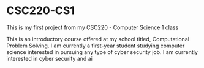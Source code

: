 # CSC220-CS1
This is my first project from my CSC220 - Computer Science 1 class

This is an introductory course offered at my school titled, Computational Problem Solving. 
I am currently a first-year student studying computer science interested in pursuing any type of cyber security job.
I am currently interested in cyber security and ai

